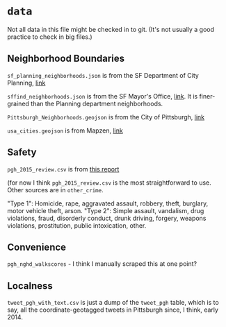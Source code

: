 # `data`

Not all data in this file might be checked in to git. (It's not usually a good practice to check in big files.)

## Neighborhood Boundaries
`sf_planning_neighborhoods.json` is from the SF Department of City Planning, [link](https://data.sfgov.org/Geographic-Locations-and-Boundaries/Neighborhood-Groups-Map/qc6m-r4ih)

`sffind_neighborhoods.json` is from the SF Mayor's Office, [link](https://data.sfgov.org/Geographic-Locations-and-Boundaries/SFFind-Neighborhoods/ejmn-jyk6). It is finer-grained than the Planning department neighborhoods.

`Pittsburgh_Neighborhoods.geojson` is from the City of Pittsburgh, [link](https://data.wprdc.org/dataset/pittsburgh-neighborhoods2de67)

`usa_cities.geojson` is from Mapzen, [link](https://mapzen.com/data/borders/)

## Safety

`pgh_2015_review.csv` is from [this report](http://apps.pittsburghpa.gov/pghbop/ANNUAL_REPORT_DRAFT_2015_May_31.pdf)

(for now I think `pgh_2015_review.csv` is the most straightforward to use. Other sources are in `other_crime`.

"Type 1": Homicide, rape, aggravated assault, robbery, theft, burglary, motor vehicle theft, arson. "Type 2": Simple assault, vandalism, drug violations, fraud, disorderly conduct, drunk driving, forgery, weapons violations, prostitution, public intoxication, other.

## Convenience

`pgh_nghd_walkscores` - I think I manually scraped this at one point?

## Localness

`tweet_pgh_with_text.csv` is just a dump of the `tweet_pgh` table, which is to say, all the coordinate-geotagged tweets in Pittsburgh since, I think, early 2014.
